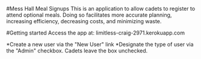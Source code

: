 #Mess Hall Meal Signups
This is an application to allow cadets to register to attend optional meals. Doing so facilitates more accurate planning, increasing efficiency, decreasing costs, and minimizing waste.

#Getting started
Access the app at:
limitless-craig-2971.kerokuapp.com

*Create a new user via the "New User" link
*Designate the type of user via the "Admin" checkbox. Cadets leave the box unchecked.